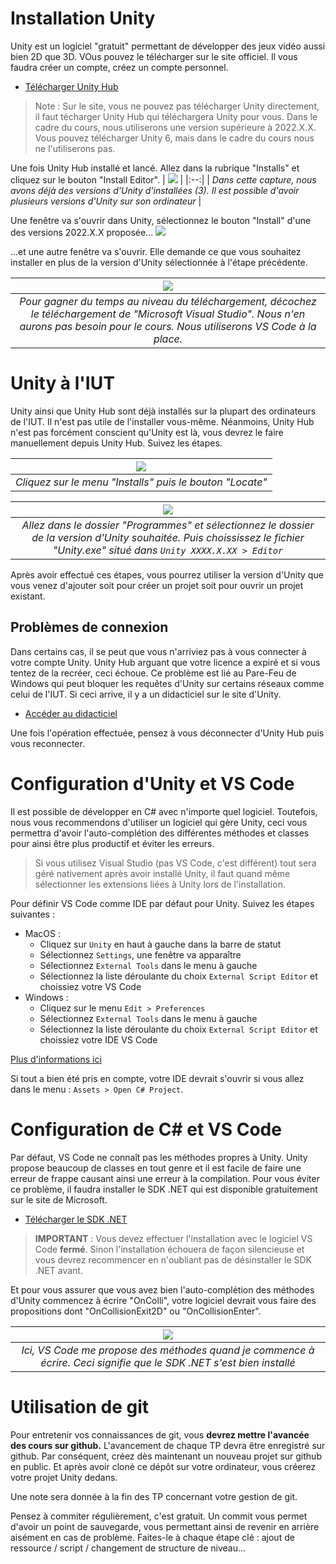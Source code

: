 # Installation Unity 

Unity est un logiciel "gratuit" permettant de développer des jeux vidéo aussi bien 2D que 3D. VOus pouvez le télécharger sur le site officiel. Il vous faudra créer un compte, créez un compte personnel.

- [Télécharger Unity Hub](https://unity.com/fr/download)
> Note : Sur le site, vous ne pouvez pas télécharger Unity directement, il faut técharger Unity Hub qui téléchargera Unity pour vous. Dans le cadre du cours, nous utiliserons une version supérieure à 2022.X.X. Vous pouvez télécharger Unity 6, mais dans le cadre du cours nous ne l'utiliserons pas.

Une fois Unity Hub installé et lancé. Allez dans la rubrique "Installs" et cliquez sur le bouton "Install Editor".
| ![](printscreens/installation-1.jpg) | 
|:--:| 
| *Dans cette capture, nous avons déjà des versions d'Unity d'installées (3). Il est possible d'avoir plusieurs versions d'Unity sur son ordinateur* |

Une fenêtre va s'ouvrir dans Unity, sélectionnez le bouton "Install" d'une des versions 2022.X.X proposée...
![](printscreens/installation-2.png)

...et une autre fenêtre va s'ouvrir. Elle demande ce que vous souhaitez installer en plus de la version d'Unity sélectionnée à l'étape précédente.

| ![](printscreens/installation-3.jpg) | 
|:--:| 
| *Pour gagner du temps au niveau du téléchargement, décochez le téléchargement de "Microsoft Visual Studio". Nous n'en aurons pas besoin pour le cours. Nous utiliserons VS Code à la place.* |

# Unity à l'IUT

Unity ainsi que Unity Hub sont déjà installés sur la plupart des ordinateurs de l'IUT. Il n'est pas utile de l'installer vous-même. Néanmoins, Unity Hub n'est pas forcément conscient qu'Unity est là, vous devrez le faire manuellement depuis Unity Hub. Suivez les étapes.

| ![](printscreens/locate-unity-1.png) | 
|:--:| 
| *Cliquez sur le menu "Installs" puis le bouton "Locate"* |

| ![](printscreens/locate-unity-2.png) | 
|:--:| 
| *Allez dans le dossier "Programmes" et sélectionnez le dossier de la version d'Unity souhaitée. Puis choississez le fichier "Unity.exe" situé dans `Unity XXXX.X.XX > Editor`* |

Après avoir effectué ces étapes, vous pourrez utiliser la version d'Unity que vous venez d'ajouter soit pour créer un projet soit pour ouvrir un projet existant.

## Problèmes de connexion
Dans certains cas, il se peut que vous n'arriviez pas à vous connecter à votre compte Unity. Unity Hub arguant que votre licence a expiré et si vous tentez de la recréer, ceci échoue. Ce problème est lié au Pare-Feu de Windows qui peut bloquer les requêtes d'Unity sur certains réseaux comme celui de l'IUT. Si ceci arrive, il y a un didacticiel sur le site d'Unity.
- [Accéder au didacticiel](https://docs.unity3d.com/Packages/com.unity.live-capture@2.0/manual/setup-network.html#manual-firewall-rule-configuration)

Une fois l'opération effectuée, pensez à vous déconnecter d'Unity Hub puis vous reconnecter.


# Configuration d'Unity et VS Code
Il est possible de développer en C# avec n'importe quel logiciel. Toutefois, nous vous recommendons d'utiliser un logiciel qui gère Unity, ceci vous permettra d'avoir l'auto-complétion des différentes méthodes et classes pour ainsi être plus productif et éviter les erreurs.

> Si vous utilisez Visual Studio (pas VS Code, c'est différent) tout sera géré nativement après avoir installé Unity, il faut quand même sélectionner les extensions liées à Unity lors de l'installation. 

Pour définir VS Code comme IDE par défaut pour Unity. Suivez les étapes suivantes :
- MacOS : 
  - Cliquez sur `Unity` en haut à gauche dans la barre de statut
  - Sélectionnez `Settings`, une fenêtre va apparaître
  - Sélectionnez `External Tools` dans le menu à gauche 
  - Sélectionnez la liste déroulante du choix `External Script Editor` et choissiez votre VS Code 
- Windows :
  - Cliquez sur le menu `Edit > Preferences`
  - Sélectionnez `External Tools` dans le menu à gauche 
  - Sélectionnez la liste déroulante du choix `External Script Editor` et choissiez votre IDE VS Code

[Plus d'informations ici](https://learn.unity.com/tutorial/set-your-default-script-editor-ide#)

Si tout a bien été pris en compte, votre IDE devrait s'ouvrir si vous allez dans le menu : `Assets > Open C# Project`.

# Configuration de C# et VS Code
Par défaut, VS Code ne connaît pas les méthodes propres à Unity. Unity propose beaucoup de classes en tout genre et il est facile de faire une erreur de frappe causant ainsi une erreur à la compilation. Pour vous éviter ce problème, il faudra installer le SDK .NET qui est disponible gratuitement sur le site de Microsoft.

- [Télécharger le SDK .NET](https://dot.net/core-sdk-vscode)

> **IMPORTANT** : Vous devez effectuer l'installation avec le logiciel VS Code **fermé**. Sinon l'installation échouera de façon silencieuse et vous devrez recommencer en n'oubliant pas de désinstaller le SDK .NET avant.

Et pour vous assurer que vous avez bien l'auto-complétion des méthodes d'Unity commencez à écrire "OnColli", votre logiciel devrait vous faire des propositions dont "OnCollisionExit2D" ou "OnCollisionEnter".

| ![](printscreens/installation-4.png) | 
|:--:| 
| *Ici, VS Code me propose des méthodes quand je commence à écrire. Ceci signifie que le SDK .NET s'est bien installé* |

# Utilisation de git
Pour entretenir vos connaissances de git, vous **devrez mettre l'avancée des cours sur github.** L'avancement de chaque TP devra être enregistré sur github. Par conséquent, créez dès maintenant un nouveau projet sur github en public. Et après avoir cloné ce dépôt sur votre ordinateur, vous créerez votre projet Unity dedans.

Une note sera donnée à la fin des TP concernant votre gestion de git.

Pensez à commiter régulièrement, c'est gratuit. Un commit vous permet d'avoir un point de sauvegarde, vous permettant ainsi de revenir en arrière aisément en cas de problème. Faites-le à chaque étape clé : ajout de ressource / script / changement de structure de niveau...